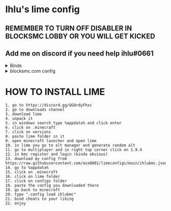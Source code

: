 # Ihlu's lime config
## **REMEMBER TO TURN OFF DISABLER IN BLOCKSMC LOBBY OR YOU WILL GET KICKED** <br />
## **Add me on discord if you need help ihlu#0661**

<details>
  <summary>Binds</summary>
  
KillAura - E <br />
Fly - F <br />
TpAura - R <br />
Disabler - V <br />
Speed - X <br />
  </details>


<details>
  <summary>blocksmc.com config</summary>
  <br />

  [Download by clicking here](https://github.com/asx0001/limeconfigs/blob/main/ihlubmc.json)
  
**What works and what not:**
Fly isnt detected from what i played <br /> 
Speed is 𝘆𝗲𝘀 (its so fucking good ngl, i never got kicked for it and its like speed of light) <br />
KillAura isnt detected too  <br />
TpAura sometimes kicks but thats kinda rare <br />
  </details>

# HOW TO INSTALL LIME 
```
1. go to https://discord.gg/QG8rdyFhxc 
2. go to downloads channel
3. download lime
4. unpack it
5. in windows search type %appdata% and click enter
6. click on .minecraft
7. click on versions 
8. paste lime folder in it 
9. open minecraft launcher and open lime
10. in lime you go to alt manager and generate random alt 
11. go to multiplayer and in right top corner click on 1.9.4
12. in bmc register and login (kinda obvious)
13. download my config from https://raw.githubusercontent.com/asx0001/limeconfigs/main/ihlubmc.json
14. go to %appdata%
15. click on .minecraft
16. click on lime folder
17. click on configs folder
18. paste the config you downloaded there
19. go back to minecraft
20. type ".config load ihlubmc" 
21. bind cheats to your liking 
22. enjoy
```
